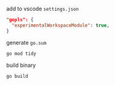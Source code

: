 add to vscode `settings.json`

```json
"gopls": {
  "experimentalWorkspaceModule": true,
}
```

generate `go.sum`

```bash
go mod tidy
```

build binary

```
go build
```
